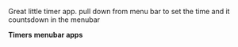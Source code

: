 Great little timer app. pull down from menu bar to set the time and it countsdown in the menubar

**Timers**
**menubar apps**
